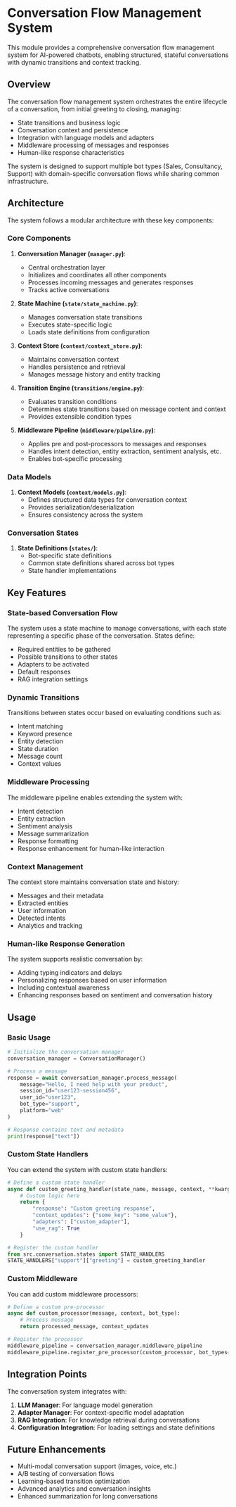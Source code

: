 # Conversation Flow Management System

This module provides a comprehensive conversation flow management system for AI-powered chatbots, enabling structured, stateful conversations with dynamic transitions and context tracking.

## Overview

The conversation flow management system orchestrates the entire lifecycle of a conversation, from initial greeting to closing, managing:

- State transitions and business logic
- Conversation context and persistence
- Integration with language models and adapters
- Middleware processing of messages and responses
- Human-like response characteristics

The system is designed to support multiple bot types (Sales, Consultancy, Support) with domain-specific conversation flows while sharing common infrastructure.

## Architecture

The system follows a modular architecture with these key components:

### Core Components

1. **Conversation Manager (`manager.py`)**: 
   - Central orchestration layer
   - Initializes and coordinates all other components
   - Processes incoming messages and generates responses
   - Tracks active conversations

2. **State Machine (`state/state_machine.py`)**: 
   - Manages conversation state transitions
   - Executes state-specific logic
   - Loads state definitions from configuration

3. **Context Store (`context/context_store.py`)**: 
   - Maintains conversation context
   - Handles persistence and retrieval
   - Manages message history and entity tracking

4. **Transition Engine (`transitions/engine.py`)**: 
   - Evaluates transition conditions
   - Determines state transitions based on message content and context
   - Provides extensible condition types

5. **Middleware Pipeline (`middleware/pipeline.py`)**: 
   - Applies pre and post-processors to messages and responses
   - Handles intent detection, entity extraction, sentiment analysis, etc.
   - Enables bot-specific processing

### Data Models

1. **Context Models (`context/models.py`)**: 
   - Defines structured data types for conversation context
   - Provides serialization/deserialization
   - Ensures consistency across the system

### Conversation States

1. **State Definitions (`states/`)**: 
   - Bot-specific state definitions
   - Common state definitions shared across bot types
   - State handler implementations

## Key Features

### State-based Conversation Flow

The system uses a state machine to manage conversations, with each state representing a specific phase of the conversation. States define:

- Required entities to be gathered
- Possible transitions to other states
- Adapters to be activated
- Default responses
- RAG integration settings

### Dynamic Transitions

Transitions between states occur based on evaluating conditions such as:

- Intent matching
- Keyword presence
- Entity detection
- State duration
- Message count
- Context values

### Middleware Processing

The middleware pipeline enables extending the system with:

- Intent detection
- Entity extraction
- Sentiment analysis
- Message summarization
- Response formatting
- Response enhancement for human-like interaction

### Context Management

The context store maintains conversation state and history:

- Messages and their metadata
- Extracted entities
- User information
- Detected intents
- Analytics and tracking

### Human-like Response Generation

The system supports realistic conversation by:

- Adding typing indicators and delays
- Personalizing responses based on user information
- Including contextual awareness
- Enhancing responses based on sentiment and conversation history

## Usage

### Basic Usage

```python
# Initialize the conversation manager
conversation_manager = ConversationManager()

# Process a message
response = await conversation_manager.process_message(
    message="Hello, I need help with your product",
    session_id="user123-session456",
    user_id="user123",
    bot_type="support",
    platform="web"
)

# Response contains text and metadata
print(response["text"])
```

### Custom State Handlers

You can extend the system with custom state handlers:

```python
# Define a custom state handler
async def custom_greeting_handler(state_name, message, context, **kwargs):
    # Custom logic here
    return {
        "response": "Custom greeting response",
        "context_updates": {"some_key": "some_value"},
        "adapters": ["custom_adapter"],
        "use_rag": True
    }

# Register the custom handler
from src.conversation.states import STATE_HANDLERS
STATE_HANDLERS["support"]["greeting"] = custom_greeting_handler
```

### Custom Middleware

You can add custom middleware processors:

```python
# Define a custom pre-processor
async def custom_processor(message, context, bot_type):
    # Process message
    return processed_message, context_updates

# Register the processor
middleware_pipeline = conversation_manager.middleware_pipeline
middleware_pipeline.register_pre_processor(custom_processor, bot_types=["sales"])
```

## Integration Points

The conversation system integrates with:

1. **LLM Manager**: For language model generation
2. **Adapter Manager**: For context-specific model adaptation
3. **RAG Integration**: For knowledge retrieval during conversations
4. **Configuration Integration**: For loading settings and state definitions

## Future Enhancements

- Multi-modal conversation support (images, voice, etc.)
- A/B testing of conversation flows
- Learning-based transition optimization
- Advanced analytics and conversation insights
- Enhanced summarization for long conversations 